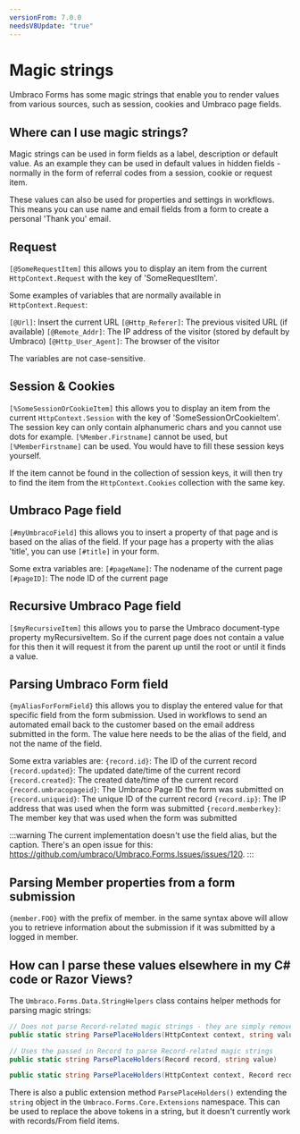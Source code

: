 ```yaml
---
versionFrom: 7.0.0
needsV8Update: "true"
---
```


# Magic strings

Umbraco Forms has some magic strings that enable you to render values from various sources, such as session, cookies and Umbraco page fields.

## Where can I use magic strings?

Magic strings can be used in form fields as a label, description or default value. As an example they can be used in default values in hidden fields - normally in the form of referral codes from a session, cookie or request item.

These values can also be used for properties and settings in workflows. This means you can use name and email fields from a form to create a personal 'Thank you' email.

## Request

`[@SomeRequestItem]` this allows you to display an item from the current `HttpContext.Request` with the key of 'SomeRequestItem'.

Some examples of variables that are normally available in `HttpContext.Request`:

`[@Url]`: Insert the current URL
`[@Http_Referer]`: The previous visited URL (if available)
`[@Remote_Addr]`: The IP address of the visitor (stored by default by Umbraco)
`[@Http_User_Agent]`: The browser of the visitor

The variables are not case-sensitive.

## Session & Cookies
`[%SomeSessionOrCookieItem]` this allows you to display an item from the current `HttpContext.Session` with the key of 'SomeSessionOrCookieItem'. The session key can only contain alphanumeric chars and you cannot use dots for example. `[%Member.Firstname]` cannot be used, but `[%MemberFirstname]` can be used. You would have to fill these session keys yourself.

If the item cannot be found in the collection of session keys, it will then try to find the item from the `HttpContext.Cookies` collection with the same key.

## Umbraco Page field
`[#myUmbracoField]` this allows you to insert a property of that page and is based on the alias of the field. If your page has a property with the alias 'title', you can use `[#title]` in your form.

Some extra variables are:
`[#pageName]`: The nodename of the current page
`[#pageID]`: The node ID of the current page

## Recursive Umbraco Page field
`[$myRecursiveItem]` this allows you to parse the Umbraco document-type property myRecursiveItem. So if the current page does not contain a value for this then it will request it from the parent up until the root or until it finds a value.

## Parsing Umbraco Form field
`{myAliasForFormField}` this allows you to display the entered value for that specific field from the form submission. Used in workflows to send an automated email back to the customer based on the email address submitted in the form. The value here needs to be the alias of the field, and not the name of the field.

Some extra variables are:
`{record.id}`: The ID of the current record
`{record.updated}`: The updated date/time of the current record
`{record.created}`: The created date/time of the current record
`{record.umbracopageid}`: The Umbraco Page ID the form was submitted on
`{record.uniqueid}`: The unique ID of the current record
`{record.ip}`: The IP address that was used when the form was submitted
`{record.memberkey}`: The member key that was used when the form was submitted

:::warning
The current implementation doesn't use the field alias, but the caption. There's an open issue for this: https://github.com/umbraco/Umbraco.Forms.Issues/issues/120.
:::

## Parsing Member properties from a form submission
`{member.FOO}` with the prefix of member. in the same syntax above will allow you to retrieve information about the submission if it was submitted by a logged in member.

## How can I parse these values elsewhere in my C# code or Razor Views?
The `Umbraco.Forms.Data.StringHelpers` class contains helper methods for parsing magic strings:

```csharp
// Does not parse Record-related magic strings - they are simply removed.
public static string ParsePlaceHolders(HttpContext context, string value)

// Uses the passed in Record to parse Record-related magic strings
public static string ParsePlaceHolders(Record record, string value)

public static string ParsePlaceHolders(HttpContext context, Record record, string value)
```

There is also a public extension method `ParsePlaceHolders()` extending the `string` object in the `Umbraco.Forms.Core.Extensions` namespace. This can be used to replace the above tokens in a string, but it doesn't currently work with records/From field items.
